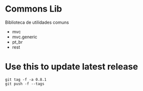 # Commons Lib
Biblioteca de utilidades comuns
* mvc
* mvc.generic
* pt_br
* rest

# Use this to update latest release
```
git tag -f -a 0.8.1
git push -f --tags